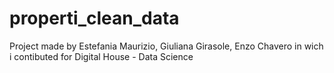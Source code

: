 # properti_clean_data
Project made by Estefania Maurizio, Giuliana Girasole, Enzo Chavero in wich i contibuted for Digital House - Data Science
